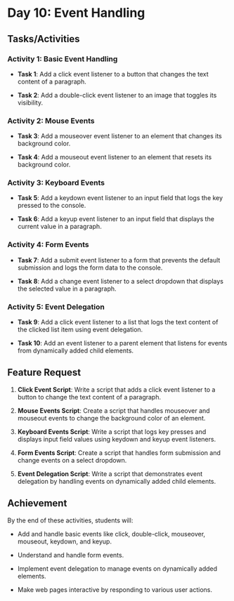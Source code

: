 # Day 10: Event Handling

## Tasks/Activities

### Activity 1: Basic Event Handling

- **Task 1**: Add a click event listener to a button that changes the text content of a paragraph.

- **Task 2**: Add a double-click event listener to an image that toggles its visibility.

### Activity 2: Mouse Events

- **Task 3**: Add a mouseover event listener to an element that changes its background color.

- **Task 4**: Add a mouseout event listener to an element that resets its background color.

### Activity 3: Keyboard Events

- **Task 5**: Add a keydown event listener to an input field that logs the key pressed to the console.

- **Task 6**: Add a keyup event listener to an input field that displays the current value in a paragraph.

### Activity 4: Form Events

- **Task 7**: Add a submit event listener to a form that prevents the default submission and logs the form data to the console.

- **Task 8**: Add a change event listener to a select dropdown that displays the selected value in a paragraph.

### Activity 5: Event Delegation

- **Task 9**: Add a click event listener to a list that logs the text content of the clicked list item using event delegation.

- **Task 10**: Add an event listener to a parent element that listens for events from dynamically added child elements.

## Feature Request

1. **Click Event Script**: Write a script that adds a click event listener to a button to change the text content of a paragraph.

2. **Mouse Events Script**: Create a script that handles mouseover and mouseout events to change the background color of an element.

3. **Keyboard Events Script**: Write a script that logs key presses and displays input field values using keydown and keyup event listeners.

4. **Form Events Script**: Create a script that handles form submission and change events on a select dropdown.

5. **Event Delegation Script**: Write a script that demonstrates event delegation by handling events on dynamically added child elements.

## Achievement

By the end of these activities, students will:

- Add and handle basic events like click, double-click, mouseover, mouseout, keydown, and keyup.

- Understand and handle form events.

- Implement event delegation to manage events on dynamically added elements.

- Make web pages interactive by responding to various user actions.
